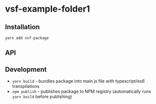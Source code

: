 # vsf-example-folder1

<!-- Package description -->
## Installation

```
yarn add vsf-package
```

## API

<!-- Write down Vuex/router extensions and hooks that your package exposes. If you're using any core hook inform about this aswell-->

## Development

- `yarn build` - bundles package into main.js file with typescript/es6 transpilations
- `npm publish` - publishes package to NPM registry (automatically runs `yarn build` before publishing)